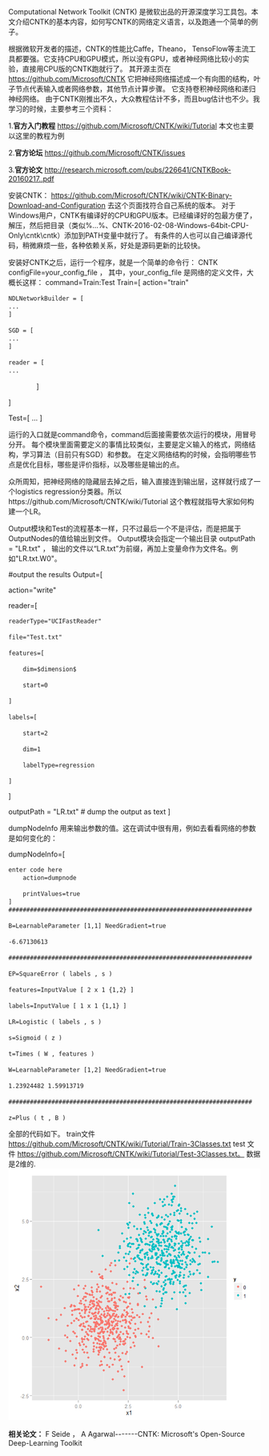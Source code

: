 Computational Network Toolkit (CNTK) 是微软出品的开源深度学习工具包。本文介绍CNTK的基本内容，如何写CNTK的网络定义语言，以及跑通一个简单的例子。

根据微软开发者的描述，CNTK的性能比Caffe，Theano， TensoFlow等主流工具都要强。它支持CPU和GPU模式，所以没有GPU，或者神经网络比较小的实验，直接用CPU版的CNTK跑就行了。 其开源主页在 https://github.com/Microsoft/CNTK 它把神经网络描述成一个有向图的结构，叶子节点代表输入或者网络参数，其他节点计算步骤。 它支持卷积神经网络和递归神经网络。 由于CNTK刚推出不久，大众教程估计不多，而且bug估计也不少。我学习的时候，主要参考三个资料：

1.**官方入门教程** https://github.com/Microsoft/CNTK/wiki/Tutorial 本文也主要以这里的教程为例

2.**官方论坛** https://github.com/Microsoft/CNTK/issues

3.**官方论文** http://research.microsoft.com/pubs/226641/CNTKBook-20160217..pdf

安装CNTK： https://github.com/Microsoft/CNTK/wiki/CNTK-Binary-Download-and-Configuration 去这个页面找符合自己系统的版本。 对于Windows用户，CNTK有编译好的CPU和GPU版本。已经编译好的包最方便了，解压，然后把目录（类似%...%、CNTK-2016-02-08-Windows-64bit-CPU-Only\cntk\cntk）添加到PATH变量中就行了。 有条件的人也可以自己编译源代码，稍微麻烦一些，各种依赖关系，好处是源码更新的比较快。

安装好CNTK之后，运行一个程序，就是一个简单的命令行： CNTK configFile=your_config_file ， 其中，your_config_file 是网络的定义文件，大概长这样： command=Train:Test Train=[ action="train"

    NDLNetworkBuilder = [
    ...
    ]

    SGD = [
    ...
    ]

    reader = [
    ...
　　　　]

]

Test=[ ... ]

运行的入口就是command命令，command后面接需要依次运行的模块，用冒号分开。 每个模块里面需要定义的事情比较类似，主要是定义输入的格式，网络结构，学习算法（目前只有SGD）和参数。 在定义网络结构的时候，会指明哪些节点是优化目标，哪些是评价指标，以及哪些是输出的点。

众所周知，把神经网络的隐藏层去掉之后，输入直接连到输出层，这样就行成了一个logistics regression分类器。所以https://github.com/Microsoft/CNTK/wiki/Tutorial 这个教程就指导大家如何构建一个LR。

Output模块和Test的流程基本一样，只不过最后一个不是评估，而是把属于OutputNodes的值给输出到文件。 Output模块会指定一个输出目录 outputPath = "LR.txt" ， 输出的文件以“LR.txt”为前缀，再加上变量命作为文件名。例如"LR.txt.W0"。

#output the results Output=[

action="write"

reader=[
    
    readerType="UCIFastReader"
    
    file="Test.txt"
    
    features=[
        
        dim=$dimension$
        
        start=0
    
    ]
    
    labels=[
        
        start=2
        
        dim=1
        
        labelType=regression
    
    ]

]

outputPath = "LR.txt"       # dump the output as text
]

dumpNodeInfo 用来输出参数的值。这在调试中很有用，例如去看看网络的参数是如何变化的：

dumpNodeInfo=[
``` stylus
enter code here
    action=dumpnode
    
    printValues=true
]
####################################################################

B=LearnableParameter [1,1] NeedGradient=true

-6.67130613

####################################################################

EP=SquareError ( labels , s )

features=InputValue [ 2 x 1 {1,2} ]

labels=InputValue [ 1 x 1 {1,1} ]

LR=Logistic ( labels , s )

s=Sigmoid ( z )

t=Times ( W , features )

W=LearnableParameter [1,2] NeedGradient=true

1.23924482 1.59913719

####################################################################

z=Plus ( t , B )
```



全部的代码如下。 train文件 https://github.com/Microsoft/CNTK/wiki/Tutorial/Train-3Classes.txt 
test 文件 https://github.com/Microsoft/CNTK/wiki/Tutorial/Test-3Classes.txt。 数据是2维的.
![图片](https://raw.githubusercontent.com/lichaomessi/images/master/380470-20160421230002445-58655114.png)

**相关论文：**
  F Seide ， A Agarwal-------CNTK: Microsoft's Open-Source Deep-Learning Toolkit
